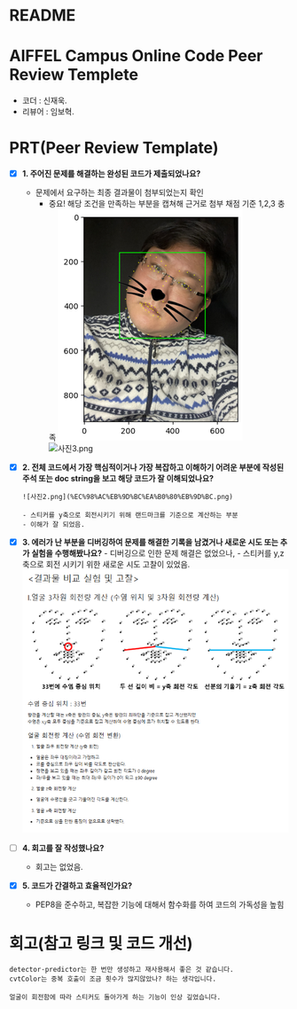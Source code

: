 # README

# AIFFEL Campus Online Code Peer Review Templete

- 코더 : 신재욱.
- 리뷰어 : 임보혁.

# PRT(Peer Review Template)

- [x] **1. 주어진 문제를 해결하는 완성된 코드가 제출되었나요?**
  - 문제에서 요구하는 최종 결과물이 첨부되었는지 확인
    - 중요! 해당 조건을 만족하는 부분을 캡쳐해 근거로 첨부
    채점 기준 1,2,3 충족
    ![사진1.png](%EC%82%AC%EC%A7%841.png)
    ![사진3.png](%EC%9D%B4%EA%B2%83%EB%8F%84_%EC%95%88%EC%98%AC%EB%9D%BC%EA%B0%88%EA%B1%B0%EC%A7%80.png)
- [x] **2. 전체 코드에서 가장 핵심적이거나 가장 복잡하고 이해하기 어려운 부분에 작성된
      주석 또는 doc string을 보고 해당 코드가 잘 이해되었나요?**

      ![사진2.png](%EC%98%AC%EB%9D%BC%EA%B0%80%EB%9D%BC.png)

      - 스티커를 y축으로 회전시키기 위해 랜드마크를 기준으로 계산하는 부분
      - 이해가 잘 되었음.

- [x] **3. 에러가 난 부분을 디버깅하여 문제를 해결한 기록을 남겼거나
      새로운 시도 또는 추가 실험을 수행해봤나요?** - 디버깅으로 인한 문제 해결은 없었으나, - 스티커를 y,z 축으로 회전 시키기 위한 새로운 시도 고찰이 있었음.
          ![re.png](re.png)

- [ ] **4. 회고를 잘 작성했나요?**
  - 회고는 없었음.
- [x] **5. 코드가 간결하고 효율적인가요?**
  - PEP8을 준수하고, 복잡한 기능에 대해서 함수화를 하여 코드의 가독성을 높힘

# 회고(참고 링크 및 코드 개선)

```
detector·predictor는 한 번만 생성하고 재사용해서 좋은 것 같습니다.
cvtColor는 중복 호출이 조금 횟수가 많지않았나? 하는 생각입니다.

얼굴이 회전함에 따라 스티커도 돌아가게 하는 기능이 인상 깊었습니다.
```
